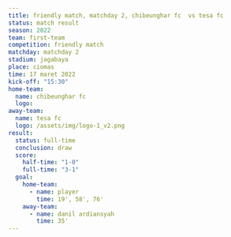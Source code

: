 ```yaml
---
title: friendly match, matchday 2, chibeunghar fc  vs tesa fc
status: match result
season: 2022
team: first-team
competition: friendly match
matchday: matchday 2
stadium: jagabaya
place: ciomas
time: 17 maret 2022
kick-off: "15:30"
home-team:
  name: chibeunghar fc
  logo: 
away-team:
  name: tesa fc
  logo: /assets/img/logo-1_v2.png
result:
  status: full-time
  conclusion: draw
  score:
    half-time: "1-0"
    full-time: "3-1"
  goal:
    home-team:
      - name: player
        time: 19', 58', 76'
    away-team:
      - name: danil ardiansyah
        time: 35'
---
```

